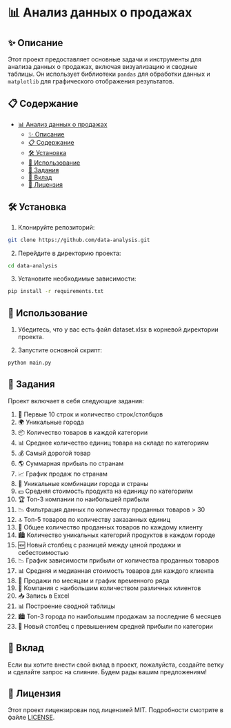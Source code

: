 # 📊 Анализ данных о продажах

## ✨ Описание

Этот проект предоставляет основные задачи и инструменты для анализа данных о продажах, включая визуализацию и сводные таблицы. Он использует библиотеки `pandas` для обработки данных и `matplotlib` для графического отображения результатов.

## 📋 Содержание

- [📊 Анализ данных о продажах](#-анализ-данных-о-продажах)
  - [✨ Описание](#-описание)
  - [📋 Содержание](#-содержание)
  - [🛠️ Установка](#️-установка)
  - [🚀 Использование](#-использование)
  - [📝 Задания](#-задания)
  - [🤝 Вклад](#-вклад)
  - [📄 Лицензия](#-лицензия)

## 🛠️ Установка

1. Клонируйте репозиторий:

```bash
git clone https://github.com/data-analysis.git
```

2. Перейдите в директорию проекта:

```bash
cd data-analysis
```

3. Установите необходимые зависимости:

```bash
pip install -r requirements.txt
```

## 🚀 Использование

1. Убедитесь, что у вас есть файл dataset.xlsx в корневой директории проекта.

2. Запустите основной скрипт:

```bash
python main.py
```

## 📝 Задания

Проект включает в себя следующие задания:

1. 📄 Первые 10 строк и количество строк/столбцов
2. 🌍 Уникальные города
3. 📦 Количество товаров в каждой категории
4. 📊 Среднее количество единиц товара на складе по категориям
5. 💰 Самый дорогой товар
6. 🌎 Суммарная прибыль по странам
7. 📈 График продаж по странам
8. 🌆 Уникальные комбинации города и страны
9. 💵 Средняя стоимость продукта на единицу по категориям
10. 🏆 Топ-3 компании по наибольшей прибыли
11. 📉 Фильтрация данных по количеству проданных товаров > 30
12. 🔝 Топ-5 товаров по количеству заказанных единиц
13. 👥 Общее количество проданных товаров по каждому клиенту
14. 🏙️ Количество уникальных категорий продуктов в каждом городе
15. 🆕 Новый столбец с разницей между ценой продажи и себестоимостью
16. 📉 График зависимости прибыли от количества проданных товаров
17. 📊 Средняя и медианная стоимость товаров для каждого клиента
18. 📅 Продажи по месяцам и график временного ряда
19. 🏢 Компания с наибольшим количеством различных клиентов
20. 📥 Запись в Excel
21. 📊 Построение сводной таблицы
22. 🏙️ Топ-3 города по наибольшим продажам за последние 6 месяцев
23. 💸 Новый столбец с превышением средней прибыли по категории

## 🤝 Вклад

Если вы хотите внести свой вклад в проект, пожалуйста, создайте ветку и сделайте запрос на слияние. Будем рады вашим предложениям!

## 📄 Лицензия

Этот проект лицензирован под лицензией MIT. Подробности смотрите в файле [LICENSE](LICENSE).
